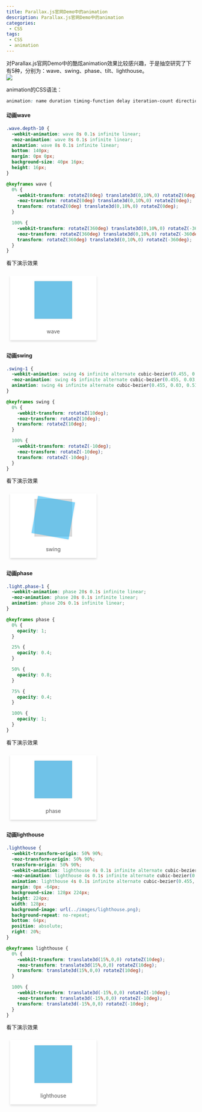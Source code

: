 ```yaml
---
title: Parallax.js官网Demo中的animation
description: Parallax.js官网Demo中的animation
categories:
 - CSS
tags:
 - CSS  
 - animation  
---
```


对Parallax.js官网Demo中的酷炫animation效果比较感兴趣，于是抽空研究了下有5种，分别为：wave、swing、phase、tilt、lighthouse。  
![](https://liyufeng.angton.com/parallax.js2.png)

animation的CSS语法：  

```css
animation: name duration timing-function delay iteration-count direction fill-mode play-state;
```

#### 动画wave  

```css
.wave.depth-10 {
  -webkit-animation: wave 8s 0.1s infinite linear;
  -moz-animation: wave 8s 0.1s infinite linear;
  animation: wave 8s 0.1s infinite linear;
  bottom: 140px;
  margin: 0px 0px;
  background-size: 40px 16px;
  height: 16px;
}

@keyframes wave {
  0% {
    -webkit-transform: rotateZ(0deg) translate3d(0,10%,0) rotateZ(0deg);
    -moz-transform: rotateZ(0deg) translate3d(0,10%,0) rotateZ(0deg);
    transform: rotateZ(0deg) translate3d(0,10%,0) rotateZ(0deg);
  }

  100% {
    -webkit-transform: rotateZ(360deg) translate3d(0,10%,0) rotateZ(-360deg);
    -moz-transform: rotateZ(360deg) translate3d(0,10%,0) rotateZ(-360deg);
    transform: rotateZ(360deg) translate3d(0,10%,0) rotateZ(-360deg);
  }
}
```

看下演示效果

<div class="card">
		<div class="box rotate1">
			<div class="fill"></div>
		</div>
		<p>wave</p>
</div>
<style type="text/css">
.card {
	display: inline-block;
	margin: 10px;
	background: #fff;
	padding: 15px;
	min-width: 200px;
	box-shadow: 0 3px 5px #ddd;
	color: #555;
	position: relative;
}
.card .box {
	width: 100px;
	height: 100px;
	margin: auto;
	background: #ddd;
	cursor: pointer;
	box-shadow: 0 0 5px #ccc inset;
}
.card .box .fill {
	width: 100px;
	height: 100px;
	position: relative;
	background: #03A9F4;
	opacity: .5;
	box-shadow: 0 0 5px #ccc;
	-webkit-transition: 0.3s;
	transition: 0.3s;
}
.card p {
	margin: 25px 0 0;
	text-align: center;
}
.rotate1 .fill {
	-webkit-animation: wave 8s 0.1s infinite linear;
    -moz-animation: wave 8s 0.1s infinite linear;
    animation: wave 8s 0.1s infinite linear;
}
@keyframes wave {
	0% {
		-webkit-transform: rotateZ(0deg) translate3d(0,10%,0) rotateZ(0deg);
		-moz-transform: rotateZ(0deg) translate3d(0,10%,0) rotateZ(0deg);
		transform: rotateZ(0deg) translate3d(0,10%,0) rotateZ(0deg);
	}
	100% {
		-webkit-transform: rotateZ(360deg) translate3d(0,10%,0) rotateZ(-360deg);
		-moz-transform: rotateZ(360deg) translate3d(0,10%,0) rotateZ(-360deg);
		transform: rotateZ(360deg) translate3d(0,10%,0) rotateZ(-360deg);
	}
}
</style>


#### 动画swing 

```css
.swing-1 {
  -webkit-animation: swing 4s infinite alternate cubic-bezier(0.455, 0.03, 0.515, 0.955);
  -moz-animation: swing 4s infinite alternate cubic-bezier(0.455, 0.03, 0.515, 0.955);
  animation: swing 4s infinite alternate cubic-bezier(0.455, 0.03, 0.515, 0.955);
}

@keyframes swing {
  0% {
    -webkit-transform: rotateZ(10deg);
    -moz-transform: rotateZ(10deg);
    transform: rotateZ(10deg);
  }

  100% {
    -webkit-transform: rotateZ(-10deg);
    -moz-transform: rotateZ(-10deg);
    transform: rotateZ(-10deg);
  }
}
```

看下演示效果

<div class="card">
		<div class="box rotate2">
			<div class="fill"></div>
		</div>
		<p>swing</p>
</div>
<style type="text/css">
.rotate2 .fill {
	-webkit-animation: swing 4s infinite alternate cubic-bezier(0.455, 0.03, 0.515, 0.955);
  -moz-animation: swing 4s infinite alternate cubic-bezier(0.455, 0.03, 0.515, 0.955);
  animation: swing 4s infinite alternate cubic-bezier(0.455, 0.03, 0.515, 0.955);
}
@keyframes swing {
  0% {
    -webkit-transform: rotateZ(10deg);
    -moz-transform: rotateZ(10deg);
    transform: rotateZ(10deg);
  }
  100% {
    -webkit-transform: rotateZ(-10deg);
    -moz-transform: rotateZ(-10deg);
    transform: rotateZ(-10deg);
  }
}
</style>

#### 动画phase    

```css
.light.phase-1 {
  -webkit-animation: phase 20s 0.1s infinite linear;
  -moz-animation: phase 20s 0.1s infinite linear;
  animation: phase 20s 0.1s infinite linear;
}

@keyframes phase {
  0% {
    opacity: 1;
  }

  25% {
    opacity: 0.4;
  }

  50% {
    opacity: 0.8;
  }

  75% {
    opacity: 0.4;
  }

  100% {
    opacity: 1;
  }
}
```

看下演示效果  

<div class="card">
		<div class="box rotate5">
			<div class="fill"></div>
		</div>
		<p>phase</p>
</div>
<style type="text/css">
.rotate5 .fill {.light.phase-1 {
  -webkit-animation: phase 20s 0.1s infinite linear;
  -moz-animation: phase 20s 0.1s infinite linear;
  animation: phase 20s 0.1s infinite linear;
}
@keyframes phase {
  0% {
    opacity: 1;
  }
  25% {
    opacity: 0.4;
  }
  50% {
    opacity: 0.8;
  }
  75% {
    opacity: 0.4;
  }
  100% {
    opacity: 1;
  }
}

#### 动画tilt  

```css
.prompt .tilt {
  -webkit-animation: tilt 4s infinite alternate cubic-bezier(0.455, 0.03, 0.515, 0.955);
  -moz-animation: tilt 4s infinite alternate cubic-bezier(0.455, 0.03, 0.515, 0.955);
  animation: tilt 4s infinite alternate cubic-bezier(0.455, 0.03, 0.515, 0.955);
}

@keyframes tilt {
  0% {
    -webkit-transform: rotateX(-30deg);
    -moz-transform: rotateX(-30deg);
    transform: rotateX(-30deg);
  }

  25% {
    -webkit-transform: rotateX( 30deg);
    -moz-transform: rotateX( 30deg);
    transform: rotateX( 30deg);
  }

  50% {
    -webkit-transform: rotateY(-30deg);
    -moz-transform: rotateY(-30deg);
    transform: rotateY(-30deg);
  }

  75% {
    -webkit-transform: rotateY( 30deg);
    -moz-transform: rotateY( 30deg);
    transform: rotateY( 30deg);
  }

  100% {
    -webkit-transform: rotateZ( 20deg);
    -moz-transform: rotateZ( 20deg);
    transform: rotateZ( 20deg);
  }
}
```

看下演示效果  

<div class="card">
		<div class="box rotate3">
			<div class="fill"></div>
		</div>
		<p>tilt</p>
</div>
<style type="text/css">
.rotate3 .fill {
	-webkit-animation: tilt 4s infinite alternate cubic-bezier(0.455, 0.03, 0.515, 0.955);
  -moz-animation: tilt 4s infinite alternate cubic-bezier(0.455, 0.03, 0.515, 0.955);
  animation: tilt 4s infinite alternate cubic-bezier(0.455, 0.03, 0.515, 0.955);
}
@keyframes tilt {
  0% {
    -webkit-transform: rotateX(-30deg);
    -moz-transform: rotateX(-30deg);
    transform: rotateX(-30deg);
  }
  25% {
    -webkit-transform: rotateX( 30deg);
    -moz-transform: rotateX( 30deg);
    transform: rotateX( 30deg);
  }
  50% {
    -webkit-transform: rotateY(-30deg);
    -moz-transform: rotateY(-30deg);
    transform: rotateY(-30deg);
  }
  75% {
    -webkit-transform: rotateY( 30deg);
    -moz-transform: rotateY( 30deg);
    transform: rotateY( 30deg);
  }
  100% {
    -webkit-transform: rotateZ( 20deg);
    -moz-transform: rotateZ( 20deg);
    transform: rotateZ( 20deg);
  }
}
</style>

#### 动画lighthouse  

```css
.lighthouse {
  -webkit-transform-origin: 50% 90%;
  -moz-transform-origin: 50% 90%;
  transform-origin: 50% 90%;
  -webkit-animation: lighthouse 4s 0.1s infinite alternate cubic-bezier(0.455, 0.03, 0.515, 0.955);
  -moz-animation: lighthouse 4s 0.1s infinite alternate cubic-bezier(0.455, 0.03, 0.515, 0.955);
  animation: lighthouse 4s 0.1s infinite alternate cubic-bezier(0.455, 0.03, 0.515, 0.955);
  margin: 0px -64px;
  background-size: 128px 224px;
  height: 224px;
  width: 128px;
  background-image: url(../images/lighthouse.png);
  background-repeat: no-repeat;
  bottom: 64px;
  position: absolute;
  right: 20%;
}

@keyframes lighthouse {
  0% {
    -webkit-transform: translate3d(15%,0,0) rotateZ(10deg);
    -moz-transform: translate3d(15%,0,0) rotateZ(10deg);
    transform: translate3d(15%,0,0) rotateZ(10deg);
  }

  100% {
    -webkit-transform: translate3d(-15%,0,0) rotateZ(-10deg);
    -moz-transform: translate3d(-15%,0,0) rotateZ(-10deg);
    transform: translate3d(-15%,0,0) rotateZ(-10deg);
  }
}
```

看下演示效果  

<div class="card">
		<div class="box rotate4">
			<div class="fill"></div>
		</div>
		<p>lighthouse</p>
</div>
<style type="text/css">
.rotate4 .fill {
  -webkit-transform-origin: 50% 90%;
  -moz-transform-origin: 50% 90%;
  transform-origin: 50% 90%;
  -webkit-animation: lighthouse 4s 0.1s infinite alternate cubic-bezier(0.455, 0.03, 0.515, 0.955);
  -moz-animation: lighthouse 4s 0.1s infinite alternate cubic-bezier(0.455, 0.03, 0.515, 0.955);
  animation: lighthouse 4s 0.1s infinite alternate cubic-bezier(0.455, 0.03, 0.515, 0.955);
}
@keyframes lighthouse {
  0% {
    -webkit-transform: translate3d(15%,0,0) rotateZ(10deg);
    -moz-transform: translate3d(15%,0,0) rotateZ(10deg);
    transform: translate3d(15%,0,0) rotateZ(10deg);
  }
  100% {
    -webkit-transform: translate3d(-15%,0,0) rotateZ(-10deg);
    -moz-transform: translate3d(-15%,0,0) rotateZ(-10deg);
    transform: translate3d(-15%,0,0) rotateZ(-10deg);
  }
}